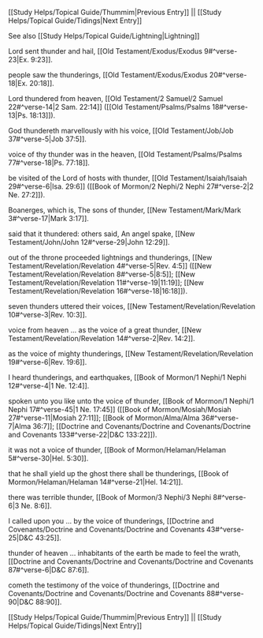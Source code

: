 [[Study Helps/Topical Guide/Thummim|Previous Entry]]  ||  [[Study Helps/Topical Guide/Tidings|Next Entry]]

 See also [[Study Helps/Topical Guide/Lightning|Lightning]]

 Lord sent thunder and hail, [[Old Testament/Exodus/Exodus 9#^verse-23|Ex. 9:23]].

 people saw the thunderings, [[Old Testament/Exodus/Exodus 20#^verse-18|Ex. 20:18]].

 Lord thundered from heaven, [[Old Testament/2 Samuel/2 Samuel 22#^verse-14|2 Sam. 22:14]] ([[Old Testament/Psalms/Psalms 18#^verse-13|Ps. 18:13]]).

 God thundereth marvellously with his voice, [[Old Testament/Job/Job 37#^verse-5|Job 37:5]].

 voice of thy thunder was in the heaven, [[Old Testament/Psalms/Psalms 77#^verse-18|Ps. 77:18]].

 be visited of the Lord of hosts with thunder, [[Old Testament/Isaiah/Isaiah 29#^verse-6|Isa. 29:6]] ([[Book of Mormon/2 Nephi/2 Nephi 27#^verse-2|2 Ne. 27:2]]).

 Boanerges, which is, The sons of thunder, [[New Testament/Mark/Mark 3#^verse-17|Mark 3:17]].

 said that it thundered: others said, An angel spake, [[New Testament/John/John 12#^verse-29|John 12:29]].

 out of the throne proceeded lightnings and thunderings, [[New Testament/Revelation/Revelation 4#^verse-5|Rev. 4:5]] ([[New Testament/Revelation/Revelation 8#^verse-5|8:5]]; [[New Testament/Revelation/Revelation 11#^verse-19|11:19]]; [[New Testament/Revelation/Revelation 16#^verse-18|16:18]]).

 seven thunders uttered their voices, [[New Testament/Revelation/Revelation 10#^verse-3|Rev. 10:3]].

 voice from heaven ... as the voice of a great thunder, [[New Testament/Revelation/Revelation 14#^verse-2|Rev. 14:2]].

 as the voice of mighty thunderings, [[New Testament/Revelation/Revelation 19#^verse-6|Rev. 19:6]].

 I heard thunderings, and earthquakes, [[Book of Mormon/1 Nephi/1 Nephi 12#^verse-4|1 Ne. 12:4]].

 spoken unto you like unto the voice of thunder, [[Book of Mormon/1 Nephi/1 Nephi 17#^verse-45|1 Ne. 17:45]] ([[Book of Mormon/Mosiah/Mosiah 27#^verse-11|Mosiah 27:11]]; [[Book of Mormon/Alma/Alma 36#^verse-7|Alma 36:7]]; [[Doctrine and Covenants/Doctrine and Covenants/Doctrine and Covenants 133#^verse-22|D&C 133:22]]).

 it was not a voice of thunder, [[Book of Mormon/Helaman/Helaman 5#^verse-30|Hel. 5:30]].

 that he shall yield up the ghost there shall be thunderings, [[Book of Mormon/Helaman/Helaman 14#^verse-21|Hel. 14:21]].

 there was terrible thunder, [[Book of Mormon/3 Nephi/3 Nephi 8#^verse-6|3 Ne. 8:6]].

 I called upon you ... by the voice of thunderings, [[Doctrine and Covenants/Doctrine and Covenants/Doctrine and Covenants 43#^verse-25|D&C 43:25]].

 thunder of heaven ... inhabitants of the earth be made to feel the wrath, [[Doctrine and Covenants/Doctrine and Covenants/Doctrine and Covenants 87#^verse-6|D&C 87:6]].

 cometh the testimony of the voice of thunderings, [[Doctrine and Covenants/Doctrine and Covenants/Doctrine and Covenants 88#^verse-90|D&C 88:90]].

[[Study Helps/Topical Guide/Thummim|Previous Entry]]  ||  [[Study Helps/Topical Guide/Tidings|Next Entry]]